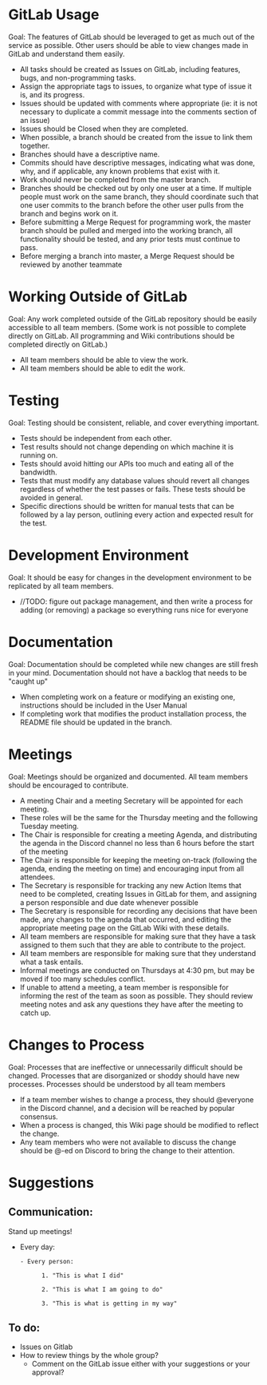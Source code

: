 # GitLab Usage
Goal: The features of GitLab should be leveraged to get as much out of the service as possible. Other users should be able to view changes made in GitLab and understand them easily.
- All tasks should be created as Issues on GitLab, including features, bugs, and non-programming tasks.
- Assign the appropriate tags to issues, to organize what type of issue it is, and its progress.
- Issues should be updated with comments where appropriate (ie: it is not necessary to duplicate a commit message into the comments section of an issue)
- Issues should be Closed when they are completed.
- When possible, a branch should be created from the issue to link them together.
- Branches should have a descriptive name.
- Commits should have descriptive messages, indicating what was done, why, and if applicable, any known problems that exist with it.
- Work should never be completed from the master branch. 
- Branches should be checked out by only one user at a time. If multiple people must work on the same branch, they should coordinate such that one user commits to the branch before the other user pulls from the branch and begins work on it.
- Before submitting a Merge Request for programming work, the master branch should be pulled and merged into the working branch, all functionality should be tested, and any prior tests must continue to pass.
- Before merging a branch into master, a Merge Request should be reviewed by another teammate

# Working Outside of GitLab
Goal: Any work completed outside of the GitLab repository should be easily accessible to all team members.
(Some work is not possible to complete directly on GitLab. All programming and Wiki contributions should be completed directly on GitLab.)
- All team members should be able to view the work.
- All team members should be able to edit the work.

# Testing
Goal: Testing should be consistent, reliable, and cover everything important.
- Tests should be independent from each other.
- Test results should not change depending on which machine it is running on.
- Tests should avoid hitting our APIs too much and eating all of the bandwidth.
- Tests that must modify any database values should revert all changes regardless of whether the test passes or fails. These tests should be avoided in general.
- Specific directions should be written for manual tests that can be followed by a lay person, outlining every action and expected result for the test.
 
# Development Environment
Goal: It should be easy for changes in the development environment to be replicated by all team members.
- //TODO: figure out package management, and then write a process for adding (or removing) a package so everything runs nice for everyone

# Documentation
Goal: Documentation should be completed while new changes are still fresh in your mind. Documentation should not have  a backlog that needs to be "caught up" 
- When completing work on a feature or modifying an existing one, instructions should be included in the User Manual
- If completing work that modifies the product installation process, the README file should be updated in the branch.

# Meetings
Goal: Meetings should be organized and documented. All team members should be encouraged to contribute.
- A meeting Chair and a meeting Secretary will be appointed for each meeting. 
- These roles will be the same for the Thursday meeting and the following Tuesday meeting.
- The Chair is responsible for creating a meeting Agenda, and distributing the agenda in the Discord channel no less than 6 hours before the start of the meeting
- The Chair is responsible for keeping the meeting on-track (following the agenda, ending the meeting on time) and encouraging input from all attendees.
- The Secretary is responsible for tracking any new Action Items that need to be completed, creating Issues in GitLab for them, and assigning a person responsible and due date whenever possible
- The Secretary is responsible for recording any decisions that have been made, any changes to the agenda that occurred, and editing the appropriate meeting page on the  GitLab Wiki with these details.
- All team members are responsible for making sure that they have a task assigned to them such that they are able to contribute to the project.
- All team members are responsible for making sure that they understand what a task entails.
- Informal meetings are conducted on Thursdays at 4:30 pm, but may be moved if too many schedules conflict.
- If unable to attend a meeting, a team member is responsible for informing the rest of the team as soon as possible. They should review meeting notes and ask any questions they have after the meeting to catch up.

# Changes to Process
Goal: Processes that are ineffective or unnecessarily difficult should be changed. Processes that are disorganized or shoddy should have new processes. Processes should be understood by all team members
- If a team member wishes to change a process, they should @everyone in the Discord channel, and a decision will be reached by popular consensus.
- When a process is changed, this Wiki page should be modified to reflect the change.
- Any team members who were not available to discuss the change should be @-ed on Discord to bring the change to their attention.

# Suggestions

## Communication: 
Stand up meetings!
- Every day: 

      - Every person:

            1. "This is what I did"

            2. "This is what I am going to do"

            3. "This is what is getting in my way"

## To do:
- Issues on Gitlab
- How to review things by the whole group?
  - Comment on the GitLab issue either with your suggestions or your approval?
